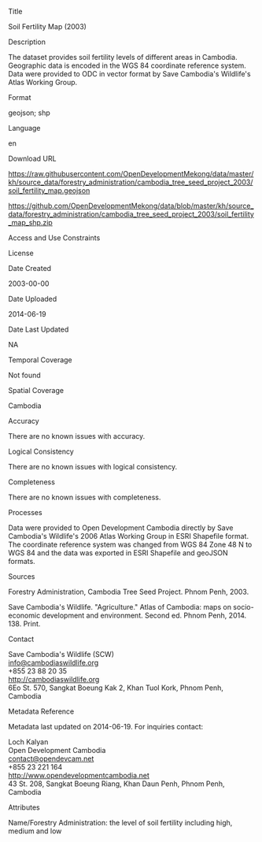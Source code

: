 Title

Soil Fertility Map (2003)

Description

The dataset provides soil fertility levels of different areas in Cambodia. Geographic data is encoded in the WGS 84 coordinate reference system. Data were provided to ODC in vector format by Save Cambodia's Wildlife's Atlas Working Group.

Format

geojson; shp

Language

en

Download URL

https://raw.githubusercontent.com/OpenDevelopmentMekong/data/master/kh/source_data/forestry_administration/cambodia_tree_seed_project_2003/soil_fertility_map.geojson

https://github.com/OpenDevelopmentMekong/data/blob/master/kh/source_data/forestry_administration/cambodia_tree_seed_project_2003/soil_fertility_map_shp.zip

Access and Use Constraints



License



Date Created

2003-00-00  

Date Uploaded

2014-06-19    

Date Last Updated

NA

Temporal Coverage

Not found

Spatial Coverage

Cambodia

Accuracy

There are no known issues with accuracy.

Logical Consistency

There are no known issues with logical consistency.

Completeness

There are no known issues with completeness.

Processes

Data were provided to Open Development Cambodia directly by Save Cambodia's Wildlife's 2006 Atlas Working Group in ESRI Shapefile format. The coordinate reference system was changed from WGS 84 Zone 48 N to WGS 84 and the data was exported in ESRI Shapefile and geoJSON formats.

Sources

Forestry Administration, Cambodia Tree Seed Project. Phnom Penh, 2003.

Save Cambodia's Wildlife. "Agriculture." Atlas of Cambodia: maps on socio-economic development and environment. Second ed. Phnom Penh, 2014. 138. Print.

Contact

Save Cambodia's Wildlife (SCW)  
info@cambodiaswildlife.org  
+855 23 88 20 35  
http://cambodiaswildlife.org  
6Eo St. 570, Sangkat Boeung Kak 2, Khan Tuol Kork, Phnom Penh, Cambodia 

Metadata Reference

Metadata last updated on 2014-06-19. For inquiries contact:

Loch Kalyan  
Open Development Cambodia  
contact@opendevcam.net  
+855 23 221 164  
http://www.opendevelopmentcambodia.net  
43 St. 208, Sangkat Boeung Riang, Khan Daun Penh, Phnom Penh, Cambodia  

Attributes

Name/Forestry Administration: the level of soil fertility including high, medium and low


